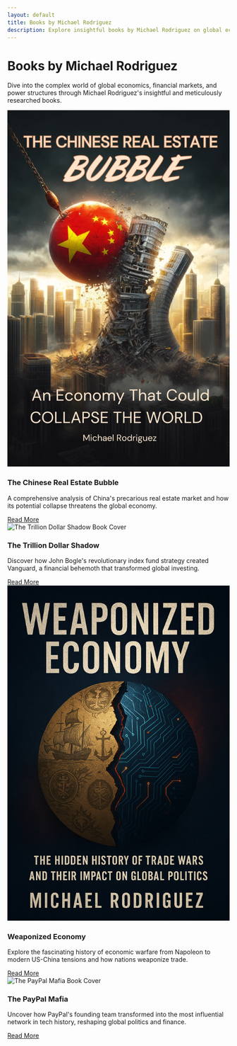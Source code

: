 ```yaml
---
layout: default
title: Books by Michael Rodriguez
description: Explore insightful books by Michael Rodriguez on global economics, financial markets, and the hidden forces shaping our world.
---
```


# Books by Michael Rodriguez

Dive into the complex world of global economics, financial markets, and power structures through Michael Rodriguez's insightful and meticulously researched books.

<div class="book-grid">
  <div class="book-card">
    <img src="/assets/images/THE CHINESE REAL ESTATE BUBBLE print.png" alt="The Chinese Real Estate Bubble Book Cover">
    <div class="book-card-content">
      <h3>The Chinese Real Estate Bubble</h3>
      <p>A comprehensive analysis of China's precarious real estate market and how its potential collapse threatens the global economy.</p>
      <a href="/books/chinese-real-estate-bubble" class="btn">Read More</a>
    </div>
  </div>
  
  <div class="book-card">
    <img src="/assets/images/Trillion Dollar Shadow.png" alt="The Trillion Dollar Shadow Book Cover">
    <div class="book-card-content">
      <h3>The Trillion Dollar Shadow</h3>
      <p>Discover how John Bogle's revolutionary index fund strategy created Vanguard, a financial behemoth that transformed global investing.</p>
      <a href="/books/trillion-dollar-shadow" class="btn">Read More</a>
    </div>
  </div>
  
  <div class="book-card">
    <img src="/assets/images/Weaponized Economy.png" alt="Weaponized Economy Book Cover">
    <div class="book-card-content">
      <h3>Weaponized Economy</h3>
      <p>Explore the fascinating history of economic warfare from Napoleon to modern US-China tensions and how nations weaponize trade.</p>
      <a href="/books/weaponized-economy" class="btn">Read More</a>
    </div>
  </div>
  
  <div class="book-card">
    <img src="/assets/images/paypalmafia.png" alt="The PayPal Mafia Book Cover">
    <div class="book-card-content">
      <h3>The PayPal Mafia</h3>
      <p>Uncover how PayPal's founding team transformed into the most influential network in tech history, reshaping global politics and finance.</p>
      <a href="/books/paypal-mafia" class="btn">Read More</a>
    </div>
  </div>
</div>
